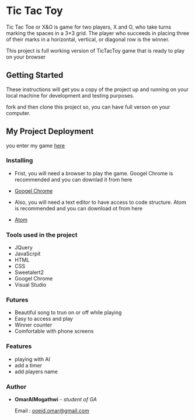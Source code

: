 # Tic Tac Toy
Tic Tac Toe or X&O is game for two players, X and O, who take turns marking the spaces in a 3×3 grid. The player who succeeds in placing three of their marks in a horizontal, vertical, or diagonal row is the winner.

This project is full working version of TicTacToy game that is ready to play on your browser 

## Getting Started

These instructions will get you a copy of the project up and running on your local machine for development and testing purposes. 

fork and then clone this project so, you can have full verson on your computer. 

## My Project Deployment

you enter my game [here](https://ooeid.github.io/project-1/)



### Installing

- Frist, you will need a browser to play the        game. Googel Chrome is recommended and you       can downlad it from here 
* [Googel Chrome](https://www.google.com/chrome/?brand=CHBD&gclid=CjwKCAiArJjvBRACEiwA-Wiqq2Hd77fj9GXsVzomECcKuzrYGVt6FOJQc35CSi0Lf3cMoXxKDyLFNxoCM8cQAvD_BwE&gclsrc=aw.ds) 


* Also, you will need a text editor to have         access to code structure. Atom is  recommended and you can download ot from        here  
- [Atom](https://atom.io/)  

### Tools used in the project

* JQuery 
* JavaScrpit 
* HTML
* CSS
* Sweetalert2
* Googel Chrome
* Visual Studio 
  

### Futures 

* Beautiful song to trun on or off while        playing 
* Easy to access and play
* Winner counter  
* Comfortable with phone screens 


### Features

* playing with  AI 
* add a timer
* add players name 

### Author

* **OmarAlMogathwi** - *student of GA* 

  Email : ooeid.omar@gmail.com 



